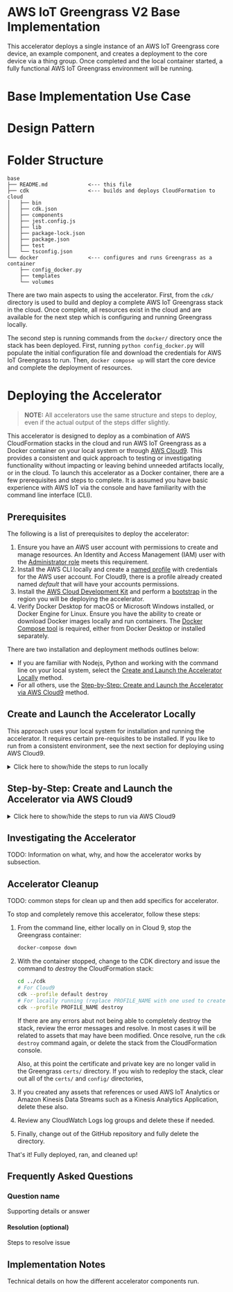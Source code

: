 # AWS IoT Greengrass V2 Base Implementation

This accelerator deploys a single instance of an AWS IoT Greengrass core device, an example component, and creates a deployment to the core device via a thing group. Once completed and the local container started, a fully functional AWS IoT Greengrass environment will be running.

# Base Implementation Use Case

# Design Pattern

# Folder Structure

```text
base
├── README.md             <--- this file
├── cdk                   <--- builds and deploys CloudFormation to cloud
│   ├── bin
│   ├── cdk.json
│   ├── components
│   ├── jest.config.js
│   ├── lib
│   ├── package-lock.json
│   ├── package.json
│   ├── test
│   └── tsconfig.json
└── docker                <--- configures and runs Greengrass as a container
    ├── config_docker.py
    ├── templates
    └── volumes
```

There are two main aspects to using the accelerator. First, from the `cdk/` directory is used to build and deploy a complete AWS IoT Greengrass stack in the cloud. Once complete, all resources exist in the cloud and are available for the next step which is configuring and running Greengrass locally.

The second step is running commands from the `docker/` directory once the stack has been deployed. First, running `python config_docker.py` will populate the initial configuration file and download the credentials for AWS IoT Greengrass to run. Then, `docker compose up` will start the core device and complete the deployment of resources.

# Deploying the Accelerator

> **NOTE:** All accelerators use the same structure and steps to deploy, even if the actual output of the steps differ slightly.

This accelerator is designed to deploy as a combination of AWS CloudFormation stacks in the cloud and run AWS IoT Greengrass as a Docker container on your local system or through [AWS Cloud9](https://aws.amazon.com/cloud9/). This provides a consistent and quick approach to testing or investigating functionality without impacting or leaving behind unneeded artifacts locally, or in the cloud. To launch this accelerator as a Docker container, there are a few prerequisites and steps to complete. It is assumed you have basic experience with AWS IoT via the console and have familiarity with the command line interface (CLI).

## Prerequisites

The following is a list of prerequisites to deploy the accelerator:

1. Ensure you have an AWS user account with permissions to create and manage resources. An Identity and Access Management (IAM) user with the [Administrator role](https://docs.aws.amazon.com/IAM/latest/UserGuide/access_policies_job-functions.html#jf_administrator) meets this requirement.
1. Install the AWS CLI locally and create a [named profile](https://docs.aws.amazon.com/cli/latest/userguide/cli-configure-profiles.html) with credentials for the AWS user account. For Cloud9, there is a profile already created named _default_ that will have your accounts permissions.
1. Install the [AWS Cloud Development Kit](https://docs.aws.amazon.com/cdk/latest/guide/getting_started.html) and perform a [bootstrap](https://docs.aws.amazon.com/cdk/latest/guide/troubleshooting.html#troubleshooting_nobucket) in the region you will be deploying the accelerator.
1. Verify Docker Desktop for macOS or Microsoft Windows installed, or Docker Engine for Linux. Ensure you have the ability to create or download Docker images locally and run containers. The [Docker Compose tool](https://docs.docker.com/compose/) is required, either from Docker Desktop or installed separately.

There are two installation and deployment methods outlines below:

- If you are familiar with Nodejs, Python and working with the command line on your local system, select the [Create and Launch the Accelerator Locally](#create-and-launch-the-accelerator-locally) method.
- For all others, use the [Step-by-Step: Create and Launch the Accelerator via AWS Cloud9](#step-by-step-create-and-launch-the-accelerator-via-aws-cloud9) method.

## Create and Launch the Accelerator Locally

This approach uses your local system for installation and running the accelerator. It requires certain pre-requisites to be installed. If you like to run from a consistent environment, see the next section for deploying using AWS Cloud9.

<details>
<summary>Click here to show/hide the steps to run locally</summary>
<br>

> :bulb: These steps assume familiarity with installation of NPM/NPX, Nodejs packages, Python, and working from the command line interface (CLI).

1. Install and bootstrap the CDK:

   ```bash
   npx install -g aws-cdk
   export CDK_DEPLOY_ACCOUNT=$(aws sts get-caller-identity --query Account --output text)
   # Set REGION to where the bootstrap resources will be deployed
   export CDK_DEPLOY_REGION=us-east-1
   cdk bootstrap aws://$CDK_DEPLOY_ACCOUNT/$CDK_DEPLOY_REGION
   ```

1. Clone the repository, change into the `cdk/` directory for the accelerator, then build and deploy the CloudFormation stack:

   > **NOTE:** The first time `cdk deploy` is run, it will take longer as there are Docker images required to build some of the resources. You will see Docker-related messages in your terminal session. Subsequent runs will only take a few additional seconds.

   ```bash
   git clone https://github.com/awslabs/aws-iot-greengrass-accelerators.git
   cd aws-iot-greengrass-accelerators/vs/base_implementation/cdk
   npm install
   npm run build
   # replace PROFILE_NAME with your specific AWS CLI profile that has username and region defined
   cdk --profile PROFILE_NAME deploy
   ```

   The result of a successful deployment will look like this:

   ```bash
    ✅  base-implementation

   Outputs:
   base-implementation.CertificatePemParameter = /base-implementation/base-implementation-greengrass-core-FAjEi5wg/certificate_pem
   base-implementation.CredentialProviderEndpointAddress = c301XXXXXsf1qf.credentials.iot.us-west-2.amazonaws.com
   base-implementation.DataAtsEndpointAddress = a2l4XXXXXfczky-ats.iot.us-west-2.amazonaws.com
   base-implementation.IotRoleAliasName = base-implementation-GreengrassV2TokenExchangeRole-FAjEi5wg
   base-implementation.PrivateKeySecretParameter = /base-implementation/base-implementation-greengrass-core-FAjEi5wg/private_key
   base-implementation.ThingArn = arn:aws:iot:us-west-2:123456789012:thing/base-implementation-greengrass-core-FAjEi5wg
   Stack ARN:
   arn:aws:cloudformation:us-west-2:123456789012:stack/base-implementation/bc6f5210-ee18-11eb-a253-060b98b02c23
   ```

1. At this point the CloudFormation stack is deployed. Next, change to the `docker/` directory and run the configuration script (`python3 config_docker.py` script, which will:

   1. Read the local CDK output to determine the CloudFormation stack name
   1. From the CloudFormation stack output, read the values to:
      1. Download and save the X.509 certificate, private key, and Amazon CA1 certificate to the `volumes/certs` directory
      1. Using the stack outputs, generate and save an initial configuration file to `volumes/config`

   ```bash
   cd ../docker
   # Use the same AWS CLI profile from above
   python3 docker_config.py --profile PROFILE_NAME
   ```

1. Next, start the Greengrass core device. If you intend to run Greengrass on a physical device, copy the contents of the `volumes/certs` and the `volumes/config` directories to your physical device and provision and install Greengrass per the documentation.

   > **NOTE:** The first time `docker compose up` is run, it will take longer to startup as Docker will need to download the AWS IoT Greengrass image. Subsequent runs will only take a few additional seconds.

   ```bash
   docker-compose up
   ```

At this point, the CloudFormation stack has been deployed and the AWS IoT Greengrass container is running. Continue to the [Investigating the Accelerator](#investigating-the-accelerator) section for your accelerator for additional details.

The `volumes/gg_root` will contain the various Greengrass core device files. Of interest will be the log files located in `volumes/gg_root/logs`.

</details>

## Step-by-Step: Create and Launch the Accelerator via AWS Cloud9

<details>
<summary>Click here to show/hide the steps to run via AWS Cloud9</summary>
<br>

> :bulb: All steps below use a Cloud9 IDE in the same account and region where the accelerator will be run.

Prior to launching the accelerator container locally, the AWS CDK is used to generate a CloudFormation template and deploy it. From the AWS Cloud9 console, follow these steps to create and launch the stack via CDK.

1.  Create a new Cloud9 IDE and make sure that **Amazon Linux 2** and **t3.small** are selected.

    :exclamation:The following steps **will not** work if Ubuntu is selected.

1.  Once the Cloud9 environment starts, follow [these steps](https://docs.aws.amazon.com/cloud9/latest/user-guide/move-environment.html#move-environment-resize) to resize the disk. Create the `resize.sh` file and run `bash resize.sh 40` to extend the disk to 40GiB.

1.  _Pre-requisites_ (only needs be run once and the Cloud9 environment will reboot) - From the Cloud9 IDE, open a new _Terminal_ window and run these commands:

    ```bash
    # Cloud9 Commands - change as needed for local development environment
    # Install pre-requisites, bootstrap CDK for use in account/region, and reboot
    npm uninstall -g cdk
    npm install -g aws-cdk@latest
    sudo yum install iptables-services -y
    # Bootstrap CDK for current AWS account and region where Cloud9 runs
    ACCOUNT=$(aws sts get-caller-identity --query Account --output text)
    REGION=$(aws configure get region)
    cdk bootstrap aws://$ACCOUNT/$REGION
    sudo curl -L "https://github.com/docker/compose/releases/download/1.25.3/docker-compose-$(uname -s)-$(uname -m)" -o /usr/local/bin/docker-compose
    sudo chmod +x /usr/local/bin/docker-compose
    pip3 install --user boto3
    # Enable soft/hard links
    sudo cat <<EOF | sudo tee /etc/sysctl.d/98-cloud9-greengrass.conf
    fs.protected_hardlinks = 1
    fs.protected_symlinks = 1
    EOF
    # Allow access to Cloud9 instance for local Flask app
    # Add inbound for port 80 to the flask app (80->8082)
    sudo systemctl enable iptables
    sudo /sbin/iptables -A PREROUTING -t nat -i eth0 -p tcp --dport 80 -j REDIRECT --to-port 8082
    sudo service iptables save
    aws ec2 authorize-security-group-ingress --group-name $(curl -s http://169.254.169.254/latest/meta-data/security-groups) --protocol tcp --port 80 --cidr 0.0.0.0/0
    sudo reboot
    ```

1.  Build and deploy. Once Cloud9 has restarted, issue these commands. If the terminal window is unresponsive, open a new one.

    ```bash
    # After reboot open a new terminal window and issue these commands
    # NOTE: If terminal window spins when restarted, close the terminal window and launch a new one
    cd ~/environment
    # Clone the repository
    git clone https://github.com/awslabs/aws-iot-greengrass-accelerators.git
    cd ~/environment/aws-iot-greengrass-accelerators/accelerators/stream_manager/cdk

    # Build and deploy the CDK (CloudFormation stack)
    npm install
    npm run build
    cdk --profile default deploy

    # Acknowledge the creation above, then run
    python3 deploy_resources.py -p default

    # Build and start the Greengrass docker container
    cd ../gg_docker
    docker pull amazon/aws-iot-greengrass:1.11.3-amazonlinux-x86-64
    docker-compose build
    docker-compose up -d

    # Get the IP address for accessing the Flask docker container once it is operational
    MY_IP=$(curl -s ifconfig.co)
    echo "This is the URL to access the Flask Container: http://$MY_IP"
    # Done!
    ```

1.  At this point, the CloudFormation stack has been deployed and the Greengrass container is running. The CloudFormation stack will also trigger an initial deployment of all resources to the Greengrass Core, so the Lambda functions, Stream Manager, and docker containers are also running.

    Greengrass will start to write files into the `gg_docker/log` directory, and the web interface to the Flask application can be accessed via the returned URL on the _This is the URL to access..._ line above.

1.  :exclamation: The Docker containers run as the root process in Cloud9 (and other Linux environments). If you wish to look at log or deployment files locally, it is easiest to launch another terminal tab and set the user to root:

    ```bash
    sudo su -
    cd ~ec2-user/environment/aws-iot-greengrass-accelerators/accelerators/stream_manager/gg_docker/
    # You can now cat|more|less|tail files from here
    tail -F log/system/runtime.log
    ...
    ```

    </details>

## Investigating the Accelerator

TODO: Information on what, why, and how the accelerator works by subsection.

## Accelerator Cleanup

TODO: common steps for clean up and then add specifics for accelerator.

To stop and completely remove this accelerator, follow these steps:

1. From the command line, either locally on in Cloud 9, stop the Greengrass container:

   ```bash
   docker-compose down
   ```

1. With the container stopped, change to the CDK directory and issue the command to _destroy_ the CloudFormation stack:

   ```bash
   cd ../cdk
   # For Cloud9
   cdk --profile default destroy
   # For locally running (replace PROFILE_NAME with one used to create stack)
   cdk --profile PROFILE_NAME destroy
   ```

   If there are any errors abut not being able to completely destroy the stack, review the error messages and resolve. In most cases it will be related to assets that may have been modified. Once resolve, run the `cdk destroy` command again, or delete the stack from the CloudFormation console.

   Also, at this point the certificate and private key are no longer valid in the Greengrass `certs/` directory. If you wish to redeploy the stack, clear out all of the `certs/` and `config/` directories,

1. If you created any assets that references or used AWS IoT Analytics or Amazon Kinesis Data Streams such as a Kinesis Analytics Application, delete these also.

1. Review any CloudWatch Logs log groups and delete these if needed.

1. Finally, change out of the GitHub repository and fully delete the directory.

That's it! Fully deployed, ran, and cleaned up!

## Frequently Asked Questions

### Question name

Supporting details or answer

#### Resolution (optional)

Steps to resolve issue

## Implementation Notes

Technical details on how the different accelerator components run.
